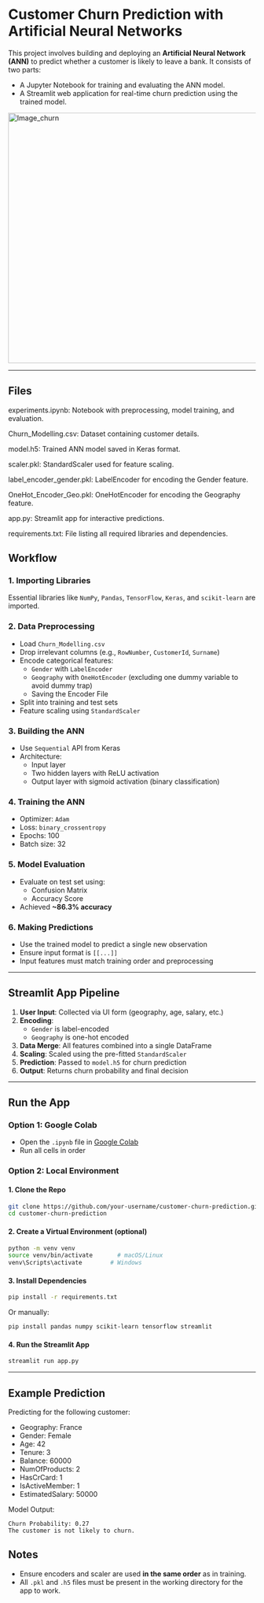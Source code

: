 # Customer Churn Prediction with Artificial Neural Networks

This project involves building and deploying an **Artificial Neural Network (ANN)** to predict whether a customer is likely to leave a bank. It consists of two parts:

- A Jupyter Notebook for training and evaluating the ANN model.
- A Streamlit web application for real-time churn prediction using the trained model.

 
<img width="509" alt="Image_churn" src="https://github.com/user-attachments/assets/4d6b7407-3185-4a43-b904-22656eebfaf5" />




---

## Files

experiments.ipynb: Notebook with preprocessing, model training, and evaluation.

Churn_Modelling.csv: Dataset containing customer details.

model.h5: Trained ANN model saved in Keras format.

scaler.pkl: StandardScaler used for feature scaling.

label_encoder_gender.pkl: LabelEncoder for encoding the Gender feature.

OneHot_Encoder_Geo.pkl: OneHotEncoder for encoding the Geography feature.

app.py: Streamlit app for interactive predictions.

requirements.txt: File listing all required libraries and dependencies.

## Workflow

### 1. Importing Libraries
Essential libraries like `NumPy`, `Pandas`, `TensorFlow`, `Keras`, and `scikit-learn` are imported.

### 2. Data Preprocessing
- Load `Churn_Modelling.csv`
- Drop irrelevant columns (e.g., `RowNumber`, `CustomerId`, `Surname`)
- Encode categorical features:
  - `Gender` with `LabelEncoder`
  - `Geography` with `OneHotEncoder` (excluding one dummy variable to avoid dummy trap)
  - Saving the Encoder File
- Split into training and test sets
- Feature scaling using `StandardScaler`

### 3. Building the ANN
- Use `Sequential` API from Keras
- Architecture:
  - Input layer
  - Two hidden layers with ReLU activation
  - Output layer with sigmoid activation (binary classification)

### 4. Training the ANN
- Optimizer: `Adam`
- Loss: `binary_crossentropy`
- Epochs: 100
- Batch size: 32

### 5. Model Evaluation
- Evaluate on test set using:
  - Confusion Matrix
  - Accuracy Score
- Achieved **~86.3% accuracy**

### 6. Making Predictions
- Use the trained model to predict a single new observation
- Ensure input format is `[[...]]`
- Input features must match training order and preprocessing

---

##  Streamlit App Pipeline

1. **User Input**: Collected via UI form (geography, age, salary, etc.)
2. **Encoding**:
   - `Gender` is label-encoded
   - `Geography` is one-hot encoded
3. **Data Merge**: All features combined into a single DataFrame
4. **Scaling**: Scaled using the pre-fitted `StandardScaler`
5. **Prediction**: Passed to `model.h5` for churn prediction
6. **Output**: Returns churn probability and final decision

---

## Run the App

### Option 1: Google Colab
- Open the `.ipynb` file in [Google Colab](https://colab.research.google.com)
- Run all cells in order

### Option 2: Local Environment

#### 1. Clone the Repo

```bash
git clone https://github.com/your-username/customer-churn-prediction.git
cd customer-churn-prediction
```

#### 2. Create a Virtual Environment (optional)

```bash
python -m venv venv
source venv/bin/activate       # macOS/Linux
venv\Scripts\activate        # Windows
```

#### 3. Install Dependencies

```bash
pip install -r requirements.txt
```

Or manually:

```bash
pip install pandas numpy scikit-learn tensorflow streamlit
```

#### 4. Run the Streamlit App

```bash
streamlit run app.py
```

---

##  Example Prediction

Predicting for the following customer:

- Geography: France
- Gender: Female
- Age: 42
- Tenure: 3
- Balance: 60000
- NumOfProducts: 2
- HasCrCard: 1
- IsActiveMember: 1
- EstimatedSalary: 50000

Model Output:
```
Churn Probability: 0.27
The customer is not likely to churn.
```



##  Notes

- Ensure encoders and scaler are used **in the same order** as in training.
- All `.pkl` and `.h5` files must be present in the working directory for the app to work.

